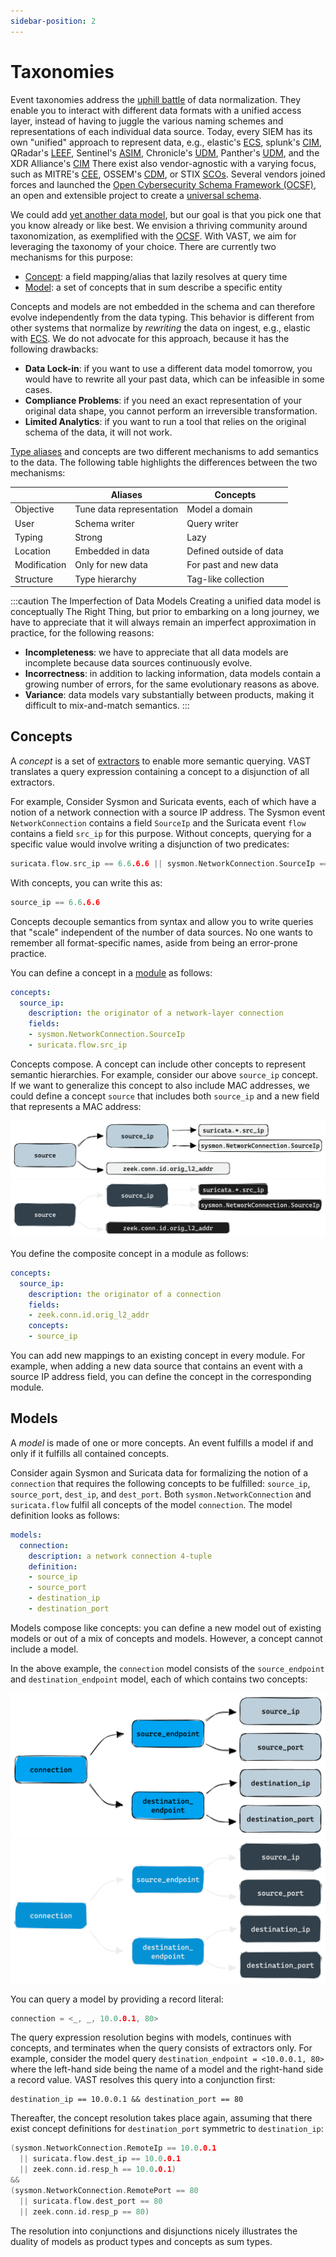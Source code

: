 ```yaml
---
sidebar-position: 2
---
```


# Taxonomies

Event taxonomies address the [uphill battle][chuvakin19] of data normalization.
They enable you to interact with different data formats with a unified access
layer, instead of having to juggle the various naming schemes and
representations of each individual data source. Today, every SIEM has its own
"unified" approach to represent data, e.g.,
elastic's [ECS][ecs],
splunk's [CIM][splunk-cim],
QRadar's [LEEF][leef],
Sentinel's [ASIM][asim],
Chronicle's [UDM][udm-chronicle],
Panther's [UDM][udm-panther],
and the XDR Alliance's [CIM][xdr-cim]
There exist also vendor-agnostic with a varying focus, such as MITRE's
[CEE][cee], OSSEM's [CDM][ossem], or STIX [SCOs][stix-scos].
Several vendors joined forces and launched the [Open Cybersecurity Schema
Framework (OCSF)][ocsf], an open and extensible project to create a [universal
schema][ocsf-schema].

[chuvakin19]: https://medium.com/anton-on-security/security-correlation-then-and-now-a-sad-truth-about-siem-fc5a1afb1001
[cee]: https://cee.mitre.org/
[ecs]: https://www.elastic.co/guide/en/ecs/current/ecs-reference.html
[splunk-cim]: https://docs.splunk.com/Splexicon:CommonInformationModel
[leef]: https://www.ibm.com/docs/en/dsm?topic=leef-overview:
[asim]: https://docs.microsoft.com/en-us/azure/sentinel/normalization
[udm-chronicle]: https://cloud.google.com/chronicle/docs/unified-data-model/udm-usage
[udm-panther]: https://docs.panther.com/writing-detections/data-models
[ossem]: https://github.com/OTRF/OSSEM-CDM
[stix-scos]: https://docs.oasis-open.org/cti/stix/v2.1/os/stix-v2.1-os.html#_mlbmudhl16lr
[xdr-cim]: https://github.com/XDR-Alliance/Common-Information-Model
[ocsf]: https://ocsf.io
[ocsf-schema]: https://schema.ocsf.io

We could add [yet another data model](https://xkcd.com/927/), but our goal is
that you pick one that you know already or like best. We envision a thriving
community around taxonomization, as exemplified with the [OCSF][ocsf]. With
VAST, we aim for leveraging the taxonomy of your choice. There are currently two
mechanisms for this purpose:

- [Concept](#concepts): a field mapping/alias that lazily resolves at query time
- [Model](#models): a set of concepts that in sum describe a specific entity

Concepts and models are not embedded in the schema and can therefore evolve
independently from the data typing. This behavior is different from other
systems that normalize by *rewriting* the data on ingest, e.g., elastic with
[ECS][ecs]. We do not advocate for this approach, because it has the following
drawbacks:

- **Data Lock-in**: if you want to use a different data model tomorrow, you
  would have to rewrite all your past data, which can be infeasible in some
  cases.
- **Compliance Problems**: if you need an exact representation of your original
  data shape, you cannot perform an irreversible transformation.
- **Limited Analytics**: if you want to run a tool that relies on the original
  schema of the data, it will not work.

[Type aliases](type-system) and concepts are two different mechanisms to add
semantics to the data. The following table highlights the differences between
the two mechanisms:

|                  | Aliases                  | Concepts
|------------------|--------------------------|--------------------
| Objective        | Tune data representation | Model a domain
| User             | Schema writer            | Query writer
| Typing           | Strong                   | Lazy
| Location         | Embedded in data         | Defined outside of data
| Modification     | Only for new data        | For past and new data
| Structure        | Type hierarchy           | Tag-like collection

:::caution The Imperfection of Data Models
Creating a unified data model is conceptually The Right Thing, but prior to
embarking on a long journey, we have to appreciate that it will always remain an
imperfect approximation in practice, for the following reasons:

- **Incompleteness**: we have to appreciate that all data models are incomplete
  because data sources continuously evolve.
- **Incorrectness**: in addition to lacking information, data models contain
  a growing number of errors, for the same evolutionary reasons as above.
- **Variance**: data models vary substantially between products, making it
  difficult to mix-and-match semantics.
:::

## Concepts

A *concept* is a set of [extractors][extractors] to enable more semantic
querying. VAST translates a query expression containing a concept to a
disjunction of all extractors.

[extractors]: /docs/understand/query-language/expressions#extractors

For example, Consider Sysmon and Suricata events, each of which have a notion of
a network connection with a source IP address. The Sysmon event
`NetworkConnection` contains a field `SourceIp` and the Suricata event `flow`
contains a field `src_ip` for this purpose. Without concepts, querying for a
specific value would involve writing a disjunction of two predicates:

```c
suricata.flow.src_ip == 6.6.6.6 || sysmon.NetworkConnection.SourceIp == 6.6.6.6
```

With concepts, you can write this as:

```c
source_ip == 6.6.6.6
```

Concepts decouple semantics from syntax and allow you to write queries that
"scale" independent of the number of data sources. No one wants to remember
all format-specific names, aside from being an error-prone practice.

You can define a concept in a [module](modules) as follows:

```yaml
concepts:
  source_ip:
    description: the originator of a network-layer connection
    fields:
    - sysmon.NetworkConnection.SourceIp
    - suricata.flow.src_ip
```

Concepts compose. A concept can include other concepts to represent semantic
hierarchies. For example, consider our above `source_ip` concept. If we want to
generalize this concept to also include MAC addresses, we could define a concept
`source` that includes both `source_ip` and a new field that represents a MAC
address:

![Concept Composition](/img/concept-composition.light.png#gh-light-mode-only)
![Concept Composition](/img/concept-composition.dark.png#gh-dark-mode-only)

You define the composite concept in a module as follows:

```yaml
concepts:
  source_ip:
    description: the originator of a connection
    fields:
    - zeek.conn.id.orig_l2_addr
    concepts:
    - source_ip
```

You can add new mappings to an existing concept in every module. For example,
when adding a new data source that contains an event with a source IP address
field, you can define the concept in the corresponding module.

## Models

A *model* is made of one or more concepts. An event fulfills a model
if and only if it fulfills all contained concepts.

Consider again Sysmon and Suricata data for formalizing the notion of a
`connection` that requires the following concepts to be fulfilled: `source_ip`,
`source_port`, `dest_ip`, and `dest_port`. Both `sysmon.NetworkConnection` and
`suricata.flow` fulfil all concepts of the model `connection`. The model
definition looks as follows:

```yaml
models:
  connection:
    description: a network connection 4-tuple
    definition:
    - source_ip
    - source_port
    - destination_ip
    - destination_port
```

Models compose like concepts: you can define a new model out of existing models
or out of a mix of concepts and models. However, a concept cannot include a
model.

In the above example, the `connection` model consists of the `source_endpoint`
and `destination_endpoint` model, each of which contains two concepts:

![Model Composition](/img/model-composition.light.png#gh-light-mode-only)
![Model Composition](/img/model-composition.dark.png#gh-dark-mode-only)

You can query a model by providing a record literal:

```c
connection = <_, _, 10.0.0.1, 80>
```

The query expression resolution begins with models, continues with concepts, and
terminates when the query consists of extractors only. For example, consider the
model query `destination_endpoint = <10.0.0.1, 80>` where the left-hand side
being the name of a model and the right-hand side a record value. VAST resolves
this query into a conjunction first:

```
destination_ip == 10.0.0.1 && destination_port == 80
```

Thereafter, the concept resolution takes place again, assuming that there exist
concept definitions for `destination_port` symmetric to `destination_ip`:

```c
(sysmon.NetworkConnection.RemoteIp == 10.0.0.1
  || suricata.flow.dest_ip == 10.0.0.1
  || zeek.conn.id.resp_h == 10.0.0.1)
&&
(sysmon.NetworkConnection.RemotePort == 80
  || suricata.flow.dest_port == 80
  || zeek.conn.id.resp_p == 80)
```

The resolution into conjunctions and disjunctions nicely illustrates the
duality of models as product types and concepts as sum types.
